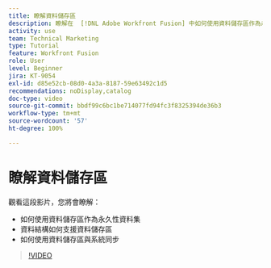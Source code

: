 ```yaml
---
title: 瞭解資料儲存區
description: 瞭解在  [!DNL Adobe Workfront Fusion] 中如何使用資料儲存區作為永久性資料集以及資料結構如何支援資料儲存區。
activity: use
team: Technical Marketing
type: Tutorial
feature: Workfront Fusion
role: User
level: Beginner
jira: KT-9054
exl-id: d85e52cb-08d0-4a3a-8187-59e63492c1d5
recommendations: noDisplay,catalog
doc-type: video
source-git-commit: bbdf99c6bc1be714077fd94fc3f8325394de36b3
workflow-type: tm+mt
source-wordcount: '57'
ht-degree: 100%

---
```


# 瞭解資料儲存區

觀看這段影片，您將會瞭解：

* 如何使用資料儲存區作為永久性資料集
* 資料結構如何支援資料儲存區
* 如何使用資料儲存區與系統同步

>[!VIDEO](https://video.tv.adobe.com/v/335295/?quality=12&learn=on&enablevpops=1)
